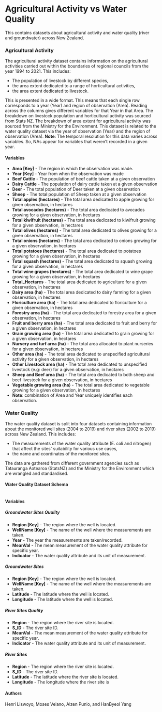 # Agricultural Activity vs Water Quality

This contains datasets about agricultural activity and water quality (river and groundwater) across New Zealand.

### Agricultural Activity
The agricultural activity dataset contains information on the agricultural activities carried out within the boundaries of regional councils from the year 1994 to 2021. This includes:

- The population of livestock by different species, 
- the area extent dedicated to a range of horticultural activities, 
- the area extent dedicated to livestock.

This is presented in a wide format. This means that each single row corresponds to a year (Year) and region of observation (Area). Reading across the columns gives different variables for that Year in that Area. The breakdown on livestock population and horticultural activity was sourced from Stats NZ. The breakdown of area extent for agricultural activity was sourced from the Ministry for the Environment. This dataset is related to the water quality dataset via the year of observation (Year) and the region of observation (Area). 
**Note**: The temporal resolution for this data varies across variables. So, NAs appear for variables that weren’t recorded in a given year.

#### Variables
* **Area [Key]** - The region in which the observation was made.
* **Year [Key]** - Year from when the observation was made 
* **Beef Cattle** - The population of beef cattle taken at a given observation
* **Dairy Cattle** - The population of dairy cattle taken at a given observation
* **Deer** - The total population of Deer taken at a given observation
* **Sheep** - The total population of Sheep taken at a given observation
* **Total apples (hectares)** - The total area dedicated to apple growing for given observation, in hectares
* **Total avocados (hectares)** - The total area dedicated to avocados growing for a given observation, in hectares
* **Total kiwifruit (hectares)** - The total area dedicated to kiwifruit growing for a given observation, in hectares
* **Total olives (hectares)** - The total area dedicated to olives growing for a given observation, in hectares
* **Total onions (hectares)** - The total area dedicated to onions growing for a given observation, in hectares
* **Total potatoes (hectares)** - The total area dedicated to potatoes growing for a given observation, in hectares
* **Total squash (hectares)** - The total area dedicated to squash growing for a given observation, in hectares
* **Total wine grapes (hectares)** - The total area dedicated to wine grape growing for a given observation, in hectares
* **Total_Hectares** - The total area dedicated to agriculture for a given observation, in hectares
* **Dairy area (ha)** - The total area dedicated to dairy farming for a given observation, in hectares
* **Floriculture area (ha)** - The total area dedicated to floriculture for a given observation, in hectares
* **Forestry area (ha)** - The total area dedicated to forestry area for a given observation, in hectares
* **Fruit and berry area (ha)** - The total area dedicated to fruit and berry for a given observation, in hectares
* **Grain growing area (ha)** - The total area dedicated to grain growing for a given observation, in hectares
* **Nursery and turf area (ha)** - The total area allocated to plant nurseries for a given observation, in hectares
* **Other area (ha)** - The total area dedicated to unspecified agricultural activity for a given observation, in hectares
* **Other Livestock area (ha)** - The total area dedicated to unspecified livestock (e.g: deer) for a given observation, in hectares
* **Sheep and Beef area (ha)** - The total area dedicated to both sheep and beef livestock for a given observation, in hectares
* **Vegetable growing area (ha)** - The total area dedicated to vegetable growing for a given observation, in hectares
* **Note**: combination of Area and Year uniquely identifies each observation.

### Water Quality
The water quality dataset is split into four datasets containing information about the monitored well sites (2004 to 2019) and river sites (2002 to 2019) across New Zealand. This includes:

- The measurements of the water quality attribute (E. coli and nitrogen) that affect the sites' suitability for various use cases,
- the name and coordinates of the monitored sites.

The data are gathered from different government agencies such as Tatauranga Aotearoa (StatsNZ) and the Ministry for the Environment which are wrangled and standardised. 
#### Water Quality Dataset Schema
![]()

#### Variables

##### Groundwater Sites Quality
* **Region [Key]** - The region where the well is located.
* **WellName [Key]** - The name of the well where the measurements are taken.
* **Year** - The year the measurements are taken/recorded.
* **MeanVal** - The mean measurement of the water quality attribute for specific year.
* **Indicator** - The water quality attribute and its unit of measurement.
##### Groundwater Sites 
* **Region [Key]** - The region where the well is located.
* **WellName [Key]** - The name of the well where the measurements are taken.
* **Latitude** - The latitude where the well is located.
* **Longitude** - The latitude where the well is located.

##### River Sites Quality
* **Region** - The region where the river site is located.
* **S_ID** - The river site ID.
* **MeanVal** - The mean measurement of the water quality attribute for specific year.
* **Indicator** - The water quality attribute and its unit of measurement.
##### River Sites
* **Region** - The region where the river site is located.
* **S_ID** - The river site ID.
* **Latitude** - The latitude where the river site is located.
* **Longitude** - The longitude where the river site is

#### Authors
Henri Liswoyo, Moses Velano, Alzen Punio, and HanByeol Yang
